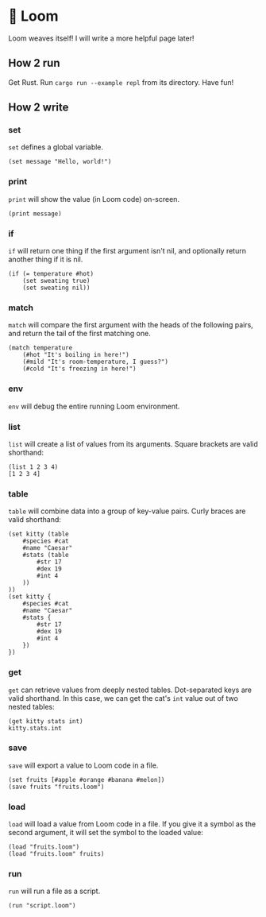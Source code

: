 # 🧶 Loom
Loom weaves itself! I will write a more helpful page later!

## How 2 run
Get Rust. Run `cargo run --example repl` from its directory. Have fun!

## How 2 write
### set
`set` defines a global variable.
```
(set message "Hello, world!")
```
### print
`print` will show the value (in Loom code) on-screen.
```
(print message)
```
### if
`if` will return one thing if the first argument isn't nil, and optionally return another thing if it is nil.
```
(if (= temperature #hot)
    (set sweating true)
    (set sweating nil))
```

### match
`match` will compare the first argument with the heads of the following pairs, and return the tail of the first matching one.
```
(match temperature
    (#hot "It's boiling in here!")
    (#mild "It's room-temperature, I guess?")
    (#cold "It's freezing in here!")
```
### env
`env` will debug the entire running Loom environment.
### list
`list` will create a list of values from its arguments. Square brackets are valid shorthand:
```
(list 1 2 3 4)
[1 2 3 4]
```

### table
`table` will combine data into a group of key-value pairs. Curly braces are valid shorthand:
```
(set kitty (table
    #species #cat
    #name "Caesar"
    #stats (table
        #str 17
        #dex 19
        #int 4
    ))
))
(set kitty {
    #species #cat
    #name "Caesar"
    #stats {
        #str 17
        #dex 19
        #int 4
    })
})
```

### get
`get` can retrieve values from deeply nested tables. Dot-separated keys are valid shorthand. In this case, we can get the cat's `int` value out of two nested tables:
```
(get kitty stats int)
kitty.stats.int
```

### save
`save` will export a value to Loom code in a file.
```
(set fruits [#apple #orange #banana #melon])
(save fruits "fruits.loom")
```

### load
`load` will load a value from Loom code in a file. If you give it a symbol as the second argument, it will set the symbol to the loaded value:
```
(load "fruits.loom")
(load "fruits.loom" fruits)
```

### run
`run` will run a file as a script.
```
(run "script.loom")
```
